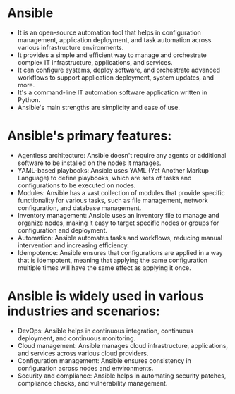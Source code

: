# Ansible 

-  It is an open-source automation tool that helps in configuration management, application deployment, and task automation across various infrastructure environments.
-  It provides a simple and efficient way to manage and orchestrate complex IT infrastructure, applications, and services.
-  It can configure systems, deploy software, and orchestrate advanced workflows to support application deployment, system updates, and more.
-  It's a command-line IT automation software application written in Python.
-  Ansible's main strengths are simplicity and ease of use.

# Ansible's primary features:

- Agentless architecture: Ansible doesn't require any agents or additional software to be installed on the nodes it manages.
- YAML-based playbooks: Ansible uses YAML (Yet Another Markup Language) to define playbooks, which are sets of tasks and configurations to be executed on nodes.
- Modules: Ansible has a vast collection of modules that provide specific functionality for various tasks, such as file management, network configuration, and database management.
- Inventory management: Ansible uses an inventory file to manage and organize nodes, making it easy to target specific nodes or groups for configuration and deployment.
- Automation: Ansible automates tasks and workflows, reducing manual intervention and increasing efficiency.
- Idempotence: Ansible ensures that configurations are applied in a way that is idempotent, meaning that applying the same configuration multiple times will have the same effect as applying it once.

# Ansible is widely used in various industries and scenarios:
- DevOps: Ansible helps in continuous integration, continuous deployment, and continuous monitoring.
- Cloud management: Ansible manages cloud infrastructure, applications, and services across various cloud providers.
- Configuration management: Ansible ensures consistency in configuration across nodes and environments.
- Security and compliance: Ansible helps in automating security patches, compliance checks, and vulnerability management.

